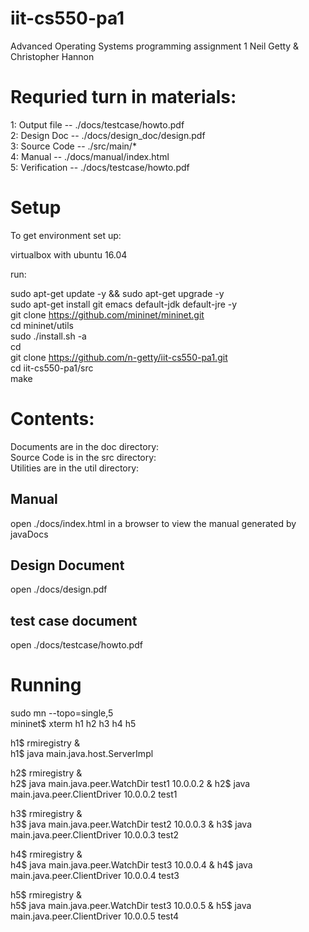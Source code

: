 # iit-cs550-pa1
Advanced Operating Systems programming assignment 1
Neil Getty & Christopher Hannon

# Requried turn in materials:

1: Output file  -- ./docs/testcase/howto.pdf  
2: Design Doc -- ./docs/design_doc/design.pdf  
3: Source Code -- ./src/main/*  
4: Manual -- ./docs/manual/index.html  
5: Verification -- ./docs/testcase/howto.pdf  

# Setup
To get environment set up:

virtualbox with ubuntu 16.04

run:

sudo apt-get update -y && sudo apt-get upgrade -y  
sudo apt-get install git emacs default-jdk default-jre -y  
git clone https://github.com/mininet/mininet.git  
cd mininet/utils  
sudo ./install.sh -a  
cd  
git clone https://github.com/n-getty/iit-cs550-pa1.git  
cd iit-cs550-pa1/src  
make  


# Contents:

Documents are in the doc directory:  
Source Code is in the src directory:  
Utilities are in the util directory:  

## Manual

open ./docs/index.html in a browser to view the manual generated by javaDocs

## Design Document

open ./docs/design.pdf

## test case document

open ./docs/testcase/howto.pdf











# Running  
sudo mn --topo=single,5  
mininet$ xterm h1 h2 h3 h4 h5 

h1$ rmiregistry &  
h1$ java main.java.host.ServerImpl   

h2$ rmiregistry &   
h2$ java main.java.peer.WatchDir test1 10.0.0.2 &
h2$ java main.java.peer.ClientDriver 10.0.0.2 test1  

h3$ rmiregistry &  
h3$ java main.java.peer.WatchDir test2 10.0.0.3 &
h3$ java main.java.peer.ClientDriver 10.0.0.3 test2   

h4$ rmiregistry &   
h4$ java main.java.peer.WatchDir test3 10.0.0.4 &
h4$ java main.java.peer.ClientDriver 10.0.0.4 test3   

h5$ rmiregistry &   
h5$ java main.java.peer.WatchDir test3 10.0.0.5 &
h5$ java main.java.peer.ClientDriver 10.0.0.5 test4   

